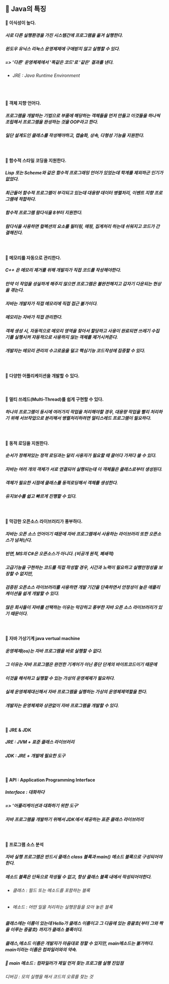 ## :pushpin: Java의 특징
#### :round_pushpin: 이식성이 높다.
##### 사로 다른 실행환경을 가진 시스템간에 프로그램을 옮겨 실행한다.
##### 윈도우 유닉스 리눅스 운영체제에 구애받지 않고 실행할 수 있다. 
##### => '다른' 운영체제에서 '똑같은 코드'로 '같은' 결과를 낸다.
* ###### JRE : Java Runtime Environment

<br>

#### :round_pushpin: 객체 지향 언어다.
##### 프로그램을 개발하는 기법으로 부품에 해당하는 객체들을 먼저 만들고 이것들을 하나씩 조립해서 프로그램을 완성하는 것을 OOP라고 한다.
##### 일단 설계도인 클래스를 작성해야하고, 캡슐화, 상속, 다형성 기능을 지원한다.

<br>

#### :round_pushpin: 함수적 스타일 코딩을 지원한다.
##### Lisp 또는 Scheme와 같은 함수적 프로그래밍 언어가 있었는데 학계를 제외하곤 인기가 없었다. 
##### 최근들어 함수적 프로그램이 부각되고 있는데 대용량 데이터 병렬처리, 이벤트 지향 프로그램에 적합하다.
##### 함수적 프로그램 람다식을 8부터 지원한다.
##### 람다식을 사용하면 컬렉션의 요소를 필터링, 매핑, 집계처리 하는데 쉬워지고 코드가 간결해진다.

<br>

#### :round_pushpin: 메모리를 자동으로 관리한다. 
##### C++ 은 메모리 제거를 위해 개발자가 직접 코드를 작성해야한다.
##### 만약 이 작업을 성실하게 해주지 않으면 프로그램은 불완전해지고 갑자기 다운되는 현상을 겪는다.
##### 자바는 개발자가 직접 메모리에 직접 접근 불가이다. 
##### 메모리는 자바가 직접 관리한다.
##### 객체 생성 시, 자동적으로 메모리 영역을 찾아서 할당하고 사용이 완료되면 쓰레기 수집기를 실행시켜 자동적으로 사용하지 않는 객체를 제거시켜준다.
##### 개발자는 메모리 관리의 수고로움을 덜고 핵심기능 코드작성에 집중할 수 있다.

<br>

#### :round_pushpin: 다양한 어플리케이션을 개발할 수 있다.

<br>

#### :round_pushpin: 멀티 쓰레드(Multi-Thread)를 쉽게 구현할 수 있다.
##### 하나의 프로그램이 동시에 여러가지 작업을 처리해야할 경우, 대용량 작업을 빨리 처리하기 위해 서브작업으로 분리해서 병렬처리하려면 멀티스레드 프로그램이 필요하다.

<br>

#### :round_pushpin: 동적 로딩을 지원한다.
##### 순서가 정해져있는 정적 로딩과는 달리 사용자가 필요할 때 끌어다 가져다 쓸 수 있다.
##### 자바는 여러 개의 객체가 서로 연결되어 실행되는데 이 객체들은 클래스로부터 생성된다.
##### 객체가 필요한 시점에 클래스를 동적로딩해서 객체를 생성한다.
##### 유지보수를 쉽고 빠르게 진행할 수 있다.

<br>

#### :round_pushpin: 막강한 오픈소스 라이브러리가 풍부하다.
##### 자바는 오픈 소스 언어이기 때문에 자바 프로그램에서 사용하는 라이브러리 또한 오픈소스가 넘쳐난다.
##### 반면, MS의 C#은 오픈소스가 아니다. (비공개 원칙, 폐쇄적)
##### 고급기능을 구현하는 코드를 직접 작성할 경우, 시간과 노력이 필요하고 실행안정성을 보장할 수 없지만, 
##### 검증된 오픈소스 라이브러리를 사용하면 개발 기간을 단축하면서 안정성이 높은 애플리케이션을 쉽게 개발할 수 있다.
##### 많은 회사들이 자바를 선택하는 이유는 막강하고 풍부한 자바 오픈 소스 라이브러리가 있기 때문이다.

<br>

#### :round_pushpin: 자바 가상기계 java vertual machine
##### 운영체제(os)는 자바 프로그램을 바로 실행할 수 없다. 
##### 그 이유는 자바 프로그램은 완전한 기계어가 아닌 중단 단계의 바이트코드이기 때문에
##### 이것을 해석하고 실행할 수 있는 가상의 운영체제가 필요하다. 
##### 실제 운영체제대신해서 자바 프로그램을 실행하는 가상의 운영체제역할을 한다.
##### 개발자는 운영체제와 상관없이 자바 프로그램을 개발할 수 있다.

<br>

#### :triangular_flag_on_post: JRE & JDK
##### JRE : JVM + 표준 클래스 라이브러리
##### JDK : JRE + 개발에 필요한 도구

<br>

#### :triangular_flag_on_post: API : Application Programming Interface
##### ***Interface*** : 대화하다
##### => '어플리케이션과 대화하기 위한 도구'
##### 자바 프로그램을 개발하기 위해서 JDK에서 제공하는 표준 클래스 라이브러리

<br>

#### :triangular_flag_on_post: 프로그램 소스 분석
##### 자바 실행 프로그램은 반드시 클래스 class 블록과 main() 메소드 블록으로 구성되어야한다.
##### 메소드 블록은 단독으로 작성될 수 없고, 항상 클래스 블록 내에서 작성되어야한다. 
* ###### 클래스 : 필드 또는 메소드를 포함하는 블록
* ###### 메소드 : 어떤 일을 처리하는 실행문들을 모아 놓은 블록
##### 클래스에는 이름이 있는데 Hello가 클래스 이름이고 그 다음에 있는 중괄호{부터 그와 짝을 이루는 중괄호} 까지가 클래스 블록이다.
##### 클래스,메소드 이름은 개발자가 마음대로 정할 수 있지만, main메소드는 불가하다. main이라는 이름은 컴파일러와의 약속.
##### :triangular_flag_on_post: main 메소드 : 컴파일러가 제일 먼저 찾는 프로그램 실행 진입점 
###### 디버깅 : 모의 실행을 해서 코드의 오류를 찾는 것 
